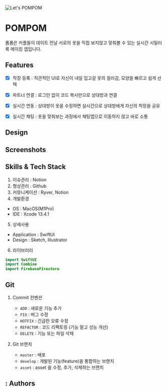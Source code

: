 ![Let's POMPOM](https://user-images.githubusercontent.com/89325126/174469713-8a624147-0a14-4337-b043-490874e69363.jpeg)


# POMPOM

폼폼은 커플들이 데이트 전날 서로의 옷을 직접 보지않고 맞춰볼 수 있는 실시간 시밀러룩 메이킹 앱입니다.

## Features

- [x] 착장 등록 : 직관적인 UI로 자신이 내일 입고갈 옷의 컬러감, 모양을 빠르고 쉽게 선택
- [x] 파트너 연결 : 로그인 없이 코드 복사만으로 상대방과 연결
- [x] 실시간 연동 : 상대방이 옷을 수정하면 실시간으로 상대방에게 자신의 착장을 공유
- [x] 실시간 채팅 : 옷을 맞춰보는 과정에서 채팅앱으로 이동하지 않고 바로 소통


## Design




## Screenshots

## Skills & Tech Stack
1. 이슈관리 : Notion
2. 형상관리 : Github
3. 커뮤니케이션 : Ryver, Notion
4. 개발환경
- OS : MacOS(M1Pro)
- IDE : Xcode 13.4.1
5. 상세사용
- Application : SwiftUI
- Design : Sketch, Illustrator<br>
6. 라이브러리
```swift
import SwiftUI
import Combine
import FirebaseFirestore
```
## Git

1. Commit 컨벤션
    - `ADD` : 새로운 기능 추가
    - `FIX` : 버그 수정
    - `HOTFIX` : 긴급한 오류 수정
    - `REFACTOR` : 코드 리팩토링 (기능 말고 성능 개선)
    - `DELETE` : 기능 또는 파일 삭제
    

3. Git 브랜치
    - `master` : 배포
    - `develop` : 개발된 기능(feature)을 통합하는 브랜치
    - `asset` : asset 을 수정, 추가, 삭제하는 브랜치

## : Authors


